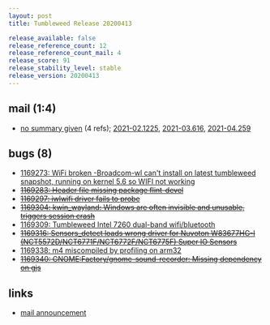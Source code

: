 ```yaml
---
layout: post
title: Tumbleweed Release 20200413

release_available: false
release_reference_count: 12
release_reference_count_mail: 4
release_score: 91
release_stability_level: stable
release_version: 20200413
---
```


## mail (1:4)

- [no summary given](https://github.com/boombatower/tumbleweed-review/issues/10) (4 refs); [2021-02.1225](https://github.com/boombatower/tumbleweed-review/issues/10), [2021-03.616](https://github.com/boombatower/tumbleweed-review/issues/10), [2021-04.259](https://github.com/boombatower/tumbleweed-review/issues/10)

## bugs (8)

<!--more-->

- [1169273: WiFi broken -Broadcom-wl can't install on latest tumbleweed snapshot, running on kernel 5.6 so WIFI not working](https://bugzilla.opensuse.org/show_bug.cgi?id=1169273)
- ~~[1169283: Header file missing package flint-devel](https://bugzilla.opensuse.org/show_bug.cgi?id=1169283)~~
- ~~[1169297: iwlwifi driver fails to probe](https://bugzilla.opensuse.org/show_bug.cgi?id=1169297)~~
- ~~[1169304: kwin_wayland: Windows are often invisible and unusable, triggers session crash](https://bugzilla.opensuse.org/show_bug.cgi?id=1169304)~~
- [1169309: Tumbleweed Intel 7260 dual-band wifi/bluetooth](https://bugzilla.opensuse.org/show_bug.cgi?id=1169309)
- ~~[1169316: Sensors_detect loads wrong driver for Nuvoton W83677HG-I (NCT5572D/NCT6771F/NCT6772F/NCT6775F) Super IO Sensors](https://bugzilla.opensuse.org/show_bug.cgi?id=1169316)~~
- [1169338: m4 miscompiled by profiling on arm32](https://bugzilla.opensuse.org/show_bug.cgi?id=1169338)
- ~~[1169340: GNOME:Factory/gnome-sound-recorder: Missing dependency on gjs](https://bugzilla.opensuse.org/show_bug.cgi?id=1169340)~~



## links

- [mail announcement](https://github.com/boombatower/tumbleweed-review/issues/10)
